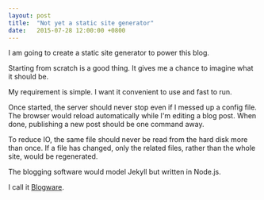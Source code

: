 ```yaml
---
layout: post
title:  "Not yet a static site generator"
date:   2015-07-28 12:00:00 +0800
---
```


I am going to create a static site generator to power this blog.

Starting from scratch is a good thing. It gives me a chance to imagine what it should be.

My requirement is simple. I want it convenient to use and fast to run.

Once started, the server should never stop even if I messed up a config file. The browser would reload automatically while I'm editing a blog post. When done, publishing a new post should be one command away.

To reduce IO, the same file should never be read from the hard disk more than once. If a file has changed, only the related files, rather than the whole site, would be regenerated.

The blogging software would model Jekyll but written in Node.js.

I call it [Blogware](https://github.com/blogware/blogware).
